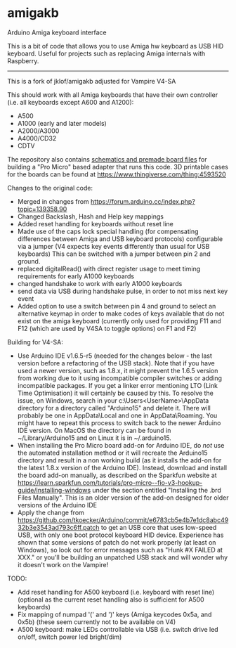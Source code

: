 # amigakb
Arduino Amiga keyboard interface

This is a bit of code that allows you to use Amiga hw keyboard as USB HID keyboard.
Useful for projects such as replacing Amiga internals with Raspberry.

---

This is a fork of jklof/amigakb adjusted for Vampire V4-SA

This should work with all Amiga keyboards that have their own controller (i.e. all keyboards except A600 and A1200):
- A500
- A1000 (early and later models)
- A2000/A3000
- A4000/CD32
- CDTV

The repository also contains [schematics and premade board files](boards) for building a "Pro Micro" based adapter that runs this code.
3D printable cases for the boards can be found at https://www.thingiverse.com/thing:4593520

Changes to the original code:
- Merged in changes from https://forum.arduino.cc/index.php?topic=139358.90
- Changed Backslash, Hash and Help key mappings
- Added reset handling for keyboards without reset line
- Made use of the caps lock special handling (for compensating differences between Amiga and USB keyboard protocols)
  configurable via a jumper (V4 expects key events differently than usual for USB keyboards)
  This can be switched with a jumper between pin 2 and ground.
- replaced digitalRead() with direct register usage to meet timing requirements for early A1000 keyboards
- changed handshake to work with early A1000 keyboards
- send data via USB during handshake pulse, in order to not miss next key event
- Added option to use a switch between pin 4 and ground to select an alternative keymap in order to make codes of keys available that do not exist on the amiga keyboard (currently only used for providing F11 and F12 (which are used by V4SA to toggle options) on F1 and F2)

Building for V4-SA:
- Use Arduino IDE v1.6.5-r5 (needed for the changes below - the last version before a refactoring of the USB stack).
  Note that if you have used a newer version, such as 1.8.x, it might prevent the 1.6.5 version from working due to it using
  incompatible compiler switches or adding incompatible packages.  If you get a linker error mentioning LTO (Link Time Optimisation)
  it will certainly be caused by this.  To resolve the issue, on Windows, search in your c:\Users\<UserName>\AppData directory
  for a directory called "Arduino15" and delete it.  There will probably be one in AppData\Local and one in AppData\Roaming.
  You might have to repeat this process to switch back to the newer Arduino IDE version.  On MacOS the directory can be found in
  ~/Library/Arduino15 and on Linux it is in ~/.arduino15.
- When installing the Pro Micro board add-on for Arduino IDE, do *not* use the automated installation method or it will recreate
  the Arduino15 directory and result in a non working build (as it installs the add-on for the latest 1.8.x version of the Arduino
  IDE).  Instead, download and install the board add-on manually, as described on the Sparkfun website at
  https://learn.sparkfun.com/tutorials/pro-micro--fio-v3-hookup-guide/installing-windows under the section entitled "Installing the
  .brd Files Manually".  This is an older version of the add-on designed for older versions of the Arduino IDE
- Apply the change from https://github.com/tkoecker/Arduino/commit/e6783cb5e4b7e1dc8abc4932b3e3543ad793c6ff.patch to
  get an USB core that uses low-speed USB, with only one boot protocol keyboard HID device.  Experience has shown that some versions
  of patch do not work properly (at least on Windows), so look out for error messages such as "Hunk #X FAILED at XXX." or you'll
  be building an unpatched USB stack and will wonder why it doesn't work on the Vampire!

TODO:
- Add reset handling for A500 keyboard (i.e. keyboard with reset line) (optional as the current reset handling also is sufficient for A500 keyboards)
- Fix mapping of numpad '(' and ')' keys (Amiga keycodes 0x5a, and 0x5b) (these seem currently not to be available on V4)
- A500 keyboard: make LEDs controllable via USB (i.e. switch drive led on/off, switch power led bright/dim)
